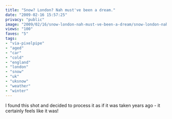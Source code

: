 ```yaml
---
title: "Snow? London? Nah must've been a dream."
date: "2009-02-16 15:57:25"
privacy: "public"
image: "2009/02/16/snow-london-nah-must-ve-been-a-dream/snow-london-nah-must-ve-been-a-dream.jpg"
views: "100"
faves: "5"
tags:
- "via-pixelpipe"
- "aged"
- "car"
- "cold"
- "england"
- "london"
- "snow"
- "uk"
- "uksnow"
- "weather"
- "winter"
---
```

I found this shot and decided to process it as if it was taken years ago - it certainly feels like it was!<a href="/photos/2009/02/17/snow-london-nah-mustve-been-a-dream"></a>
